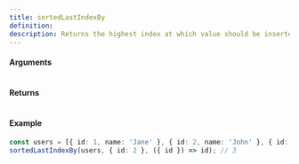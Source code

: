 ```yaml
---
title: sortedLastIndexBy
definition: 
description: Returns the highest index at which value should be inserted into array
---
```



#### Arguments


```bash

```


#### Returns


```bash

```


#### Example


```ts
const users = [{ id: 1, name: 'Jane' }, { id: 2, name: 'John' }, { id: 3, name: 'Mary' }];sortedLastIndexBy(users, { id: 2 }, ({ id }) => id); // 3
```
